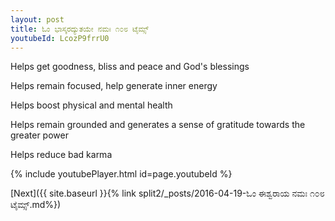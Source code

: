 ```yaml
---
layout: post
title: ಓಂ ಭಾಸ್ಕರದ್ಯುತಯೇ ನಮಃ ೧೦೮ ಟೈಮ್ಸ್
youtubeId: LcozP9frrU0
---
```

 
 
Helps get goodness, bliss and peace and God's blessings
 
Helps remain focused, help generate inner energy 
 
Helps boost physical and mental health 
 
Helps remain grounded and generates a sense of gratitude towards the greater power 
 
Helps reduce bad karma
 
 
 
 


{% include youtubePlayer.html id=page.youtubeId %}
 
[Next]({{ site.baseurl }}{% link  split2/_posts/2016-04-19-ಓಂ ಈಶ್ವರಾಯ ನಮಃ ೧೦೮ ಟೈಮ್ಸ್.md%})
 
